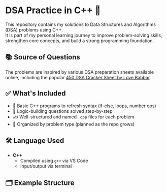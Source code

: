 # DSA Practice in C++ 🚀

This repository contains my solutions to Data Structures and Algorithms (DSA) problems using C++.  
It is part of my personal learning journey to improve problem-solving skills, strengthen core concepts, and build a strong programming foundation.

## 📚 Source of Questions

The problems are inspired by various DSA preparation sheets available online, including the popular [450 DSA Cracker Sheet by Love Babbar](https://www.geeksforgeeks.org/450-dsa-cracker-sheet-love-babbar/).

## ✅ What's Included

- 🔢 Basic C++ programs to refresh syntax (if-else, loops, number ops)
- 🧠 Logic-building questions solved step-by-step
- ✍️ Well-structured and named `.cpp` files for each problem
- 📁 Organized by problem type (planned as the repo grows)

## 🛠️ Language Used

- **C++**
  - Compiled using `g++` via VS Code
  - Input/output via terminal

## 🗂️ Example Structure

